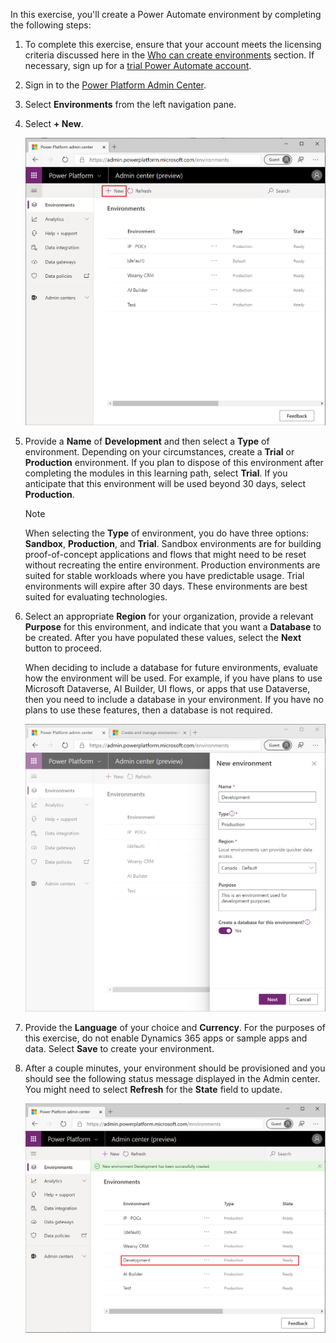 In this exercise, you'll create a Power Automate environment by completing the following steps:

1. To complete this exercise, ensure that your account meets the licensing criteria discussed
here in the [Who can create environments](https://docs.microsoft.com/power-platform/admin/create-environment#who-can-create-environments/?azure-portal=true) section.
If necessary, sign up for a [trial Power Automate account](https://flow.microsoft.com/#home-signup/?azure-portal=true).

2. Sign in to the [Power Platform Admin Center](https://admin.powerplatform.microsoft.com/?azure-portal=true).

3. Select **Environments** from the left navigation pane.

4. Select **+ New**.

    ![Screenshot of the New environment](../media/10-new-environment.png)

5. Provide a **Name** of **Development** and then select a **Type** of
    environment. Depending on your circumstances, create a **Trial** or
    **Production** environment. If you plan to dispose of this environment
    after completing the modules in this learning path, select **Trial**.
    If you anticipate that this environment will be used beyond 30 days,
    select **Production**.

    > [!NOTE]
    >  When selecting the **Type** of environment, you do have three options: **Sandbox**, **Production**, and **Trial**. Sandbox environments are for building proof-of-concept applications and flows that might need to be reset without recreating the entire environment. Production environments are suited for stable workloads where you have predictable usage. Trial environments will expire after 30 days. These environments are best suited for evaluating technologies.

6. Select an appropriate **Region** for your organization, provide a
    relevant **Purpose** for this environment, and indicate that you
    want a **Database** to be created. After you have populated
    these values, select the **Next** button to proceed.

    When deciding to include a database for future environments,
    evaluate how the environment will be used. For example, if you
    have plans to use Microsoft Dataverse, AI Builder, UI flows,
    or apps that use Dataverse, then you need to include
    a database in your environment. If you have no plans to use these
    features, then a database is not required.

    ![Screenshot of the new environment configures](../media/11-new-environment-configure.png)

7. Provide the **Language** of your choice and **Currency**. For the purposes of this exercise,
    do not enable Dynamics 365 apps or sample apps and data. Select **Save** to
    create your environment.

8. After a couple minutes, your environment should be provisioned
    and you should see the following status message
    displayed in the Admin center. You might need to select **Refresh** for
    the **State** field to update.

    ![Screenshot of the status message](../media/12-status.png)
